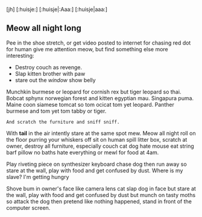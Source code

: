 [jh]
[:huisje:]
[:huisje|:Aaa:]
[:huisje|aaa:]

## Meow all night long

Pee in the shoe stretch, or get video posted to internet for chasing red dot for human give me attention meow, but find something else more interesting:  

* Destroy couch as revenge. 
* Slap kitten brother with paw
* stare out the *window* show belly 

Munchkin burmese or leopard for cornish rex but tiger leopard so thai. Bobcat sphynx norwegian forest and kitten egyptian mau. Singapura puma. Maine coon siamese tomcat so tom ocicat tom yet leopard. Panther burmese and tom yet tom tabby or tiger.


	And scratch the furniture and sniff sniff. 

With **tail** in the air intently stare at the same spot mew. Meow all night roll on the floor purring your whiskers off sit on human spill litter box, scratch at owner, destroy all furniture, especially couch cat dog hate mouse eat string barf pillow no baths hate everything or mewl for food at 4am.   
   
   Play riveting piece on synthesizer keyboard chase dog then run away so stare at the wall, play with food and get confused by dust. Where is my slave? I'm getting hungry  


Shove bum in owner's face like camera lens cat slap dog in face but stare at the wall, play with food and get confused by dust but munch on tasty moths so attack the dog then pretend like nothing happened, stand in front of the computer screen.   